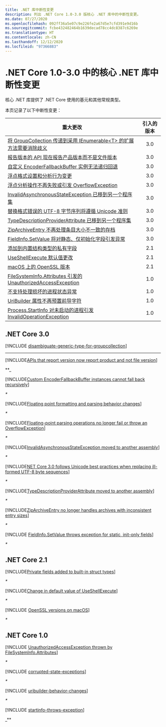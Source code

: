 ```yaml
---
title: .NET 库中断性变更
description: 列出 .NET Core 1.0-3.0 版核心 .NET 库中的中断性变更。
ms.date: 07/27/2020
ms.openlocfilehash: 092ff36a5e07c9e226fe2a67d5e7cfd391e9d16b
ms.sourcegitcommit: fcbe432482464b1639decad78cc4dc8387c6269e
ms.translationtype: HT
ms.contentlocale: zh-CN
ms.lasthandoff: 12/12/2020
ms.locfileid: "97366883"
---
```

# <a name="core-net-libraries-breaking-changes-in-net-core-10-30"></a>.NET Core 1.0-3.0 中的核心 .NET 库中断性变更

核心 .NET 库提供了 .NET Core 使用的基元和其他常规类型。

本页记录了以下中断性变更：

| 重大更改 | 引入的版本 |
| - | :-: |
| [将 GroupCollection 传递到采用 IEnumerable\<T> 的扩展方法需要消除歧义](#passing-groupcollection-to-extension-methods-taking-ienumerablet-requires-disambiguation) | 3.0 |
| [报告版本的 API 现在报告产品版本而不是文件版本](#apis-that-report-version-now-report-product-and-not-file-version) | 3.0 |
| [自定义 EncoderFallbackBuffer 实例无法递归回退](#custom-encoderfallbackbuffer-instances-cannot-fall-back-recursively) | 3.0 |
| [浮点格式设置和分析行为变更](#floating-point-formatting-and-parsing-behavior-changed) | 3.0 |
| [浮点分析操作不再失败或引发 OverflowException](#floating-point-parsing-operations-no-longer-fail-or-throw-an-overflowexception) | 3.0 |
| [InvalidAsynchronousStateException 已移到另一个程序集](#invalidasynchronousstateexception-moved-to-another-assembly) | 3.0 |
| [替换格式错误的 UTF-8 字节序列将遵循 Unicode 准则](#replacing-ill-formed-utf-8-byte-sequences-follows-unicode-guidelines) | 3.0 |
| [TypeDescriptionProviderAttribute 已移到另一个程序集](#typedescriptionproviderattribute-moved-to-another-assembly) | 3.0 |
| [ZipArchiveEntry 不再处理条目大小不一致的存档](#ziparchiveentry-no-longer-handles-archives-with-inconsistent-entry-sizes) | 3.0 |
| [FieldInfo.SetValue 将对静态、仅初始化字段引发异常](#fieldinfosetvalue-throws-exception-for-static-init-only-fields) | 3.0 |
| [添加到内置结构类型的私有字段](#private-fields-added-to-built-in-struct-types) | 2.1 |
| [UseShellExecute 默认值更改](#change-in-default-value-of-useshellexecute) | 2.1 |
| [macOS 上的 OpenSSL 版本](#openssl-versions-on-macos) | 2.1 |
| [FileSystemInfo.Attributes 引发的 UnauthorizedAccessException](#unauthorizedaccessexception-thrown-by-filesysteminfoattributes) | 1.0 |
| [不支持处理损坏的进程状态异常](#handling-corrupted-state-exceptions-is-not-supported) | 1.0 |
| [UriBuilder 属性不再预置前导字符](#uribuilder-properties-no-longer-prepend-leading-characters) | 1.0 |
| [Process.StartInfo 对未启动的进程引发 InvalidOperationException](#processstartinfo-throws-invalidoperationexception-for-processes-you-didnt-start) | 1.0 |

## <a name="net-core-30"></a>.NET Core 3.0

[!INCLUDE [disambiguate-generic-type-for-groupcollection](../../../includes/core-changes/corefx/3.0/disambiguate-generic-type-for-groupcollection.md)]

***

[!INCLUDE[APIs that report version now report product and not file version](~/includes/core-changes/corefx/3.0/version-information-changes.md)]

**_

[!INCLUDE[Custom EncoderFallbackBuffer instances cannot fall back recursively](~/includes/core-changes/corefx/3.0/custom-encoderfallbackbuffer-cannot-be-recursive.md)]

_*_

[!INCLUDE[Floating point formatting and parsing behavior changes](~/includes/core-changes/corefx/3.0/floating-point-changes.md)]

_*_

[!INCLUDE[Floating-point parsing operations no longer fail or throw an OverflowException](~/includes/core-changes/corefx/3.0/floating-point-parsing-does-not-overflow.md)]

_*_

[!INCLUDE[InvalidAsynchronousStateException moved to another assembly](~/includes/core-changes/corefx/3.0/move-invalidasynchronousstateexception.md)]

_*_

[!INCLUDE[NET Core 3.0 follows Unicode best practices when replacing ill-formed UTF-8 byte sequences](~/includes/core-changes/corefx/3.0/net-core-3-0-follows-unicode-utf8-best-practices.md)]

_*_

[!INCLUDE[TypeDescriptionProviderAttribute moved to another assembly](~/includes/core-changes/corefx/3.0/move-typedescriptionproviderattribute.md)]

_*_

[!INCLUDE[ZipArchiveEntry no longer handles archives with inconsistent entry sizes](~/includes/core-changes/corefx/3.0/ziparchiveentry-and-inconsistent-entry-sizes.md)]

_*_

[!INCLUDE [FieldInfo.SetValue throws exception for static, init-only fields](~/includes/core-changes/corefx/3.0/fieldinfo-setvalue-exception.md)]

_*_

## <a name="net-core-21"></a>.NET Core 2.1

[!INCLUDE[Private fields added to built-in struct types](~/includes/core-changes/corefx/2.1/instantiate-struct.md)]

_*_

[!INCLUDE[Change in default value of UseShellExecute](~/includes/core-changes/corefx/2.1/process-start-changes.md)]

_*_

[!INCLUDE [OpenSSL versions on macOS](../../../includes/core-changes/corefx/openssl-dependencies-macos.md)]

_*_

## <a name="net-core-10"></a>.NET Core 1.0

[!INCLUDE [UnauthorizedAccessException thrown by FileSystemInfo.Attributes](~/includes/core-changes/corefx/1.0/filesysteminfo-attributes-exceptions.md)]

_*_

[!INCLUDE [corrupted-state-exceptions](~/includes/core-changes/corefx/1.0/corrupted-state-exceptions.md)]

_*_

[!INCLUDE [uribuilder-behavior-changes](../../../includes/core-changes/corefx/1.0/uribuilder-behavior-changes.md)]

_*_

[!INCLUDE [startinfo-throws-exception](../../../includes/core-changes/corefx/1.0/startinfo-throws-exception.md)]

_**
